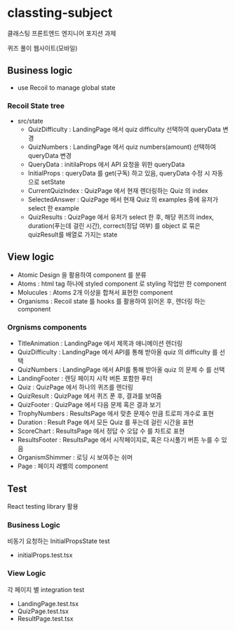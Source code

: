 # classting-subject

클래스팅 프론트엔드 엔지니어 포지션 과제

퀴즈 풀이 웹사이트(모바일)

## Business logic

- use Recoil to manage global state

### Recoil State tree

- src/state
  - QuizDifficulty : LandingPage 에서 quiz difficulty 선택하여 queryData 변경
  - QuizNumbers : LandingPage 에서 quiz numbers(amount) 선택하여 queryData 변경
  - QueryData : initilaProps 에서 API 요청을 위한 queryData
  - InitialProps : queryData 를 get(구독) 하고 있음, queryData 수정 시 자동으로 setState
  - CurrentQuizIndex : QuizPage 에서 현재 렌더링하는 Quiz 의 index
  - SelectedAnswer : QuizPage 에서 현재 Quiz 의 examples 중에 유저가 select 한 example
  - QuizResults : QuizPage 에서 유저가 select 한 후, 해당 퀴즈의 index, duration(푸는데 걸린 시간), correct(정답 여부) 를 object 로 묶은 quizResult를 배열로 가지는 state

## View logic

- Atomic Design 을 활용하여 component 를 분류
- Atoms : html tag 하나에 styled component 로 styling 작업만 한 component
- Molucules : Atoms 2개 이상을 합쳐서 표현한 component
- Organisms : Recoil state 를 hooks 를 활용하여 읽어온 후, 렌더링 하는 component

### Orgnisms components

- TitleAnimation : LandingPage 에서 제목과 애니메이션 렌더링
- QuizDifficulty : LandingPage 에서 API를 통해 받아올 quiz 의 difficulty 를 선택
- QuizNumbers : LandingPage 에서 API를 통해 받아올 quiz 의 문제 수 를 선택
- LandingFooter : 렌딩 페이지 시작 버튼 포함한 푸터
- Quiz : QuizPage 에서 하나의 퀴즈를 렌더링
- QuizResult : QuizPage 에서 퀴즈 푼 후, 결과를 보여줌
- QuizFooter : QuizPage 에서 다음 문제 혹은 결과 보기
- TrophyNumbers : ResultsPage 에서 맞춘 문제수 만큼 트로피 개수로 표현
- Duration : Result Page 에서 모든 Quiz 를 푸는데 걸린 시간을 표현
- ScoreChart : ResultsPage 에서 정답 수 오답 수 를 차트로 표현
- ResultsFooter : ResultsPage 에서 시작페이지로, 혹은 다시풀기 버튼 누를 수 있음
- OrganismShimmer : 로딩 시 보여주는 쉬머
- Page : 페이지 레벨의 component

## Test

React testing library 활용

### Business Logic

비동기 요청하는 InitialPropsState test

- initialProps.test.tsx

### View Logic

각 페이지 별 integration test

- LandingPage.test.tsx
- QuizPage.test.tsx
- ResultPage.test.tsx

